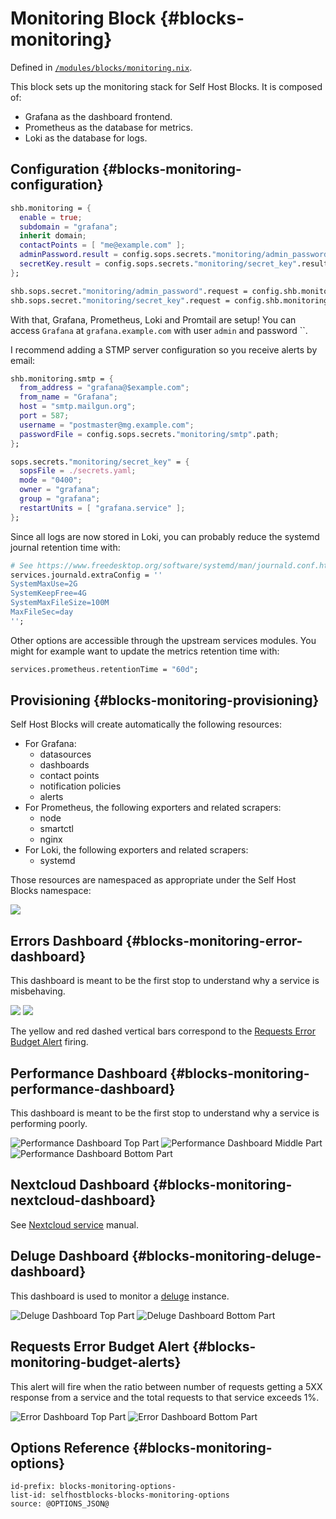# Monitoring Block {#blocks-monitoring}

Defined in [`/modules/blocks/monitoring.nix`](@REPO@/modules/blocks/monitoring.nix).

This block sets up the monitoring stack for Self Host Blocks. It is composed of:

- Grafana as the dashboard frontend.
- Prometheus as the database for metrics.
- Loki as the database for logs.

## Configuration {#blocks-monitoring-configuration}

```nix
shb.monitoring = {
  enable = true;
  subdomain = "grafana";
  inherit domain;
  contactPoints = [ "me@example.com" ];
  adminPassword.result = config.sops.secrets."monitoring/admin_password".result;
  secretKey.result = config.sops.secrets."monitoring/secret_key".result;
};

shb.sops.secret."monitoring/admin_password".request = config.shb.monitoring.adminPassword.request;
shb.sops.secret."monitoring/secret_key".request = config.shb.monitoring.secretKey.request;
```

With that, Grafana, Prometheus, Loki and Promtail are setup! You can access `Grafana` at
`grafana.example.com` with user `admin` and password ``.

I recommend adding a STMP server configuration so you receive alerts by email:

```nix
shb.monitoring.smtp = {
  from_address = "grafana@$example.com";
  from_name = "Grafana";
  host = "smtp.mailgun.org";
  port = 587;
  username = "postmaster@mg.example.com";
  passwordFile = config.sops.secrets."monitoring/smtp".path;
};

sops.secrets."monitoring/secret_key" = {
  sopsFile = ./secrets.yaml;
  mode = "0400";
  owner = "grafana";
  group = "grafana";
  restartUnits = [ "grafana.service" ];
};
```

Since all logs are now stored in Loki, you can probably reduce the systemd journal retention
time with:

```nix
# See https://www.freedesktop.org/software/systemd/man/journald.conf.html#SystemMaxUse=
services.journald.extraConfig = ''
SystemMaxUse=2G
SystemKeepFree=4G
SystemMaxFileSize=100M
MaxFileSec=day
'';
```

Other options are accessible through the upstream services modules.
You might for example want to update the metrics retention time with:

```nix
services.prometheus.retentionTime = "60d";
```

## Provisioning {#blocks-monitoring-provisioning}

Self Host Blocks will create automatically the following resources:

- For Grafana:
  - datasources
  - dashboards
  - contact points
  - notification policies
  - alerts
- For Prometheus, the following exporters and related scrapers:
  - node
  - smartctl
  - nginx
- For Loki, the following exporters and related scrapers:
  - systemd

Those resources are namespaced as appropriate under the Self Host Blocks namespace:

![](./assets/folder.png)

## Errors Dashboard {#blocks-monitoring-error-dashboard}

This dashboard is meant to be the first stop to understand why a service is misbehaving.

![](./assets/dashboards_Errors_1.png)
![](./assets/dashboards_Errors_2.png)

The yellow and red dashed vertical bars correspond to the
[Requests Error Budget Alert](#blocks-monitoring-budget-alerts) firing.

## Performance Dashboard {#blocks-monitoring-performance-dashboard}

This dashboard is meant to be the first stop to understand why a service is performing poorly.

![Performance Dashboard Top Part](./assets/dashboards_Performance_1.png)
![Performance Dashboard Middle Part](./assets/dashboards_Performance_2.png)
![Performance Dashboard Bottom Part](./assets/dashboards_Performance_3.png)

## Nextcloud Dashboard {#blocks-monitoring-nextcloud-dashboard}

See [Nextcloud service](./services-nextcloud.html#services-nextcloudserver-dashboard) manual.

## Deluge Dashboard {#blocks-monitoring-deluge-dashboard}

This dashboard is used to monitor a [deluge](./services-deluge.html) instance.

![Deluge Dashboard Top Part](./assets/dashboards_Deluge_1.png)
![Deluge Dashboard Bottom Part](./assets/dashboards_Deluge_2.png)

## Requests Error Budget Alert {#blocks-monitoring-budget-alerts}

This alert will fire when the ratio between number of requests getting a 5XX response from a service
and the total requests to that service exceeds 1%.

![Error Dashboard Top Part](./assets/alert_rules_5xx_1.png)
![Error Dashboard Bottom Part](./assets/alert_rules_5xx_2.png)

## Options Reference {#blocks-monitoring-options}

```{=include=} options
id-prefix: blocks-monitoring-options-
list-id: selfhostblocks-blocks-monitoring-options
source: @OPTIONS_JSON@
```
